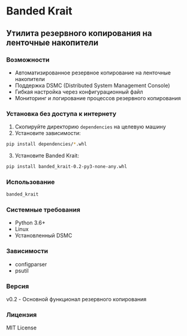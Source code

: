 # Banded Krait

## Утилита резервного копирования на ленточные накопители

### Возможности
- Автоматизированное резервное копирование на ленточные накопители
- Поддержка DSMC (Distributed System Management Console)
- Гибкая настройка через конфигурационный файл
- Мониторинг и логирование процессов резервного копирования

### Установка без доступа к интернету
1. Скопируйте директорию `dependencies` на целевую машину
2. Установите зависимости:
```bash
pip install dependencies/*.whl
```

3. Установите Banded Krait:
```bash
pip install banded_krait-0.2-py3-none-any.whl
```

### Использование
```bash
banded_krait
```

### Системные требования
- Python 3.6+
- Linux
- Установленный DSMC

### Зависимости
- configparser
- psutil

### Версия
v0.2 - Основной функционал резервного копирования

### Лицензия
MIT License
